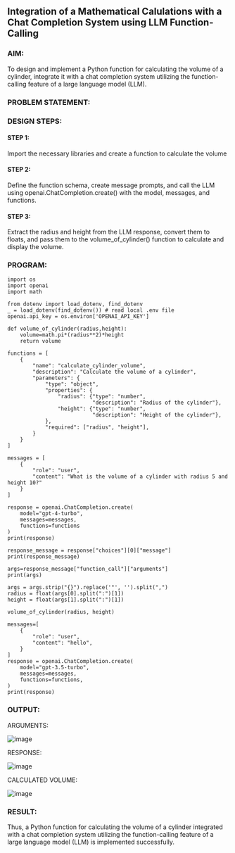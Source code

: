 ## Integration of a Mathematical Calulations with a Chat Completion System using LLM Function-Calling

### AIM:
To design and implement a Python function for calculating the volume of a cylinder, integrate it with a chat completion system utilizing the function-calling feature of a large language model (LLM).

### PROBLEM STATEMENT:

### DESIGN STEPS:

#### STEP 1: 
Import the necessary libraries and create a function to calculate the volume

#### STEP 2:
Define the function schema, create message prompts, and call the LLM using openai.ChatCompletion.create() with the model, messages, and functions.

#### STEP 3:
Extract the radius and height from the LLM response, convert them to floats, and pass them to the volume_of_cylinder() function to calculate and display the volume.

### PROGRAM:
```
import os
import openai
import math

from dotenv import load_dotenv, find_dotenv
_ = load_dotenv(find_dotenv()) # read local .env file
openai.api_key = os.environ['OPENAI_API_KEY']

def volume_of_cylinder(radius,height):
    volume=math.pi*(radius**2)*height
    return volume

functions = [
    {
        "name": "calculate_cylinder_volume",
        "description": "Calculate the volume of a cylinder",
        "parameters": {
            "type": "object",
            "properties": {
                "radius": {"type": "number", 
                           "description": "Radius of the cylinder"},
                "height": {"type": "number", 
                           "description": "Height of the cylinder"},
            },
            "required": ["radius", "height"],
        }
    }
]

messages = [
    {
        "role": "user", 
        "content": "What is the volume of a cylinder with radius 5 and height 10?"
    }
]

response = openai.ChatCompletion.create(
    model="gpt-4-turbo",
    messages=messages,
    functions=functions
)
print(response)

response_message = response["choices"][0]["message"]
print(response_message)

args=response_message["function_call"]["arguments"]
print(args)

args = args.strip("{}").replace('"', '').split(",")
radius = float(args[0].split(":")[1])
height = float(args[1].split(":")[1])

volume_of_cylinder(radius, height)

messages=[
    {
        "role": "user",
        "content": "hello",
    }
]
response = openai.ChatCompletion.create(
    model="gpt-3.5-turbo",
    messages=messages,
    functions=functions,
)
print(response)
```

### OUTPUT:
ARGUMENTS:

![image](https://github.com/user-attachments/assets/682e2218-17ab-48d3-94f0-f60a32ec160b)

RESPONSE:

![image](https://github.com/user-attachments/assets/1e72b3f2-2be6-431d-bbc8-33971817f7e3)

CALCULATED VOLUME:

![image](https://github.com/user-attachments/assets/be29c83b-44b3-44ca-85bf-80d7cc218b9a)


### RESULT:
Thus, a Python function for calculating the volume of a cylinder integrated with a chat completion system utilizing the function-calling feature of a large language model (LLM) is implemented successfully.
